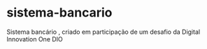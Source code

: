 # sistema-bancario
Sistema bancário , criado em participação de um desafio da Digital Innovation One DIO
